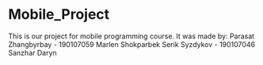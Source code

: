 # Mobile_Project
This is our project for mobile programming course. It was made by:
Parasat Zhangbyrbay - 190107059
Marlen Shokparbek 
Serik Syzdykov      - 190107046
Sanzhar 
Daryn 
